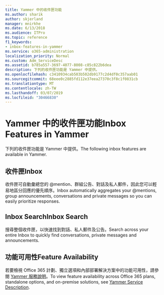 ```yaml
---
title: Yammer 中的收件匣功能
ms.author: sharik
author: skjerland
manager: mnirkhe
ms.date: 6/13/2018
ms.audience: ITPro
ms.topic: reference
f1_keywords:
- inbox-features-in-yammer
ms.service: o365-administration
localization_priority: Normal
ms.custom: Adm_ServiceDesc
ms.assetid: b785a557-3697-4077-8008-c85c822b6dea
description: 下列的收件匣功能是 Yammer 中提供。
ms.openlocfilehash: c3410934cab503b502db9177c2d4df0c357aab01
ms.sourcegitcommit: 68eee0c2885fd112e37eea27370c3f8c1f0831cb
ms.translationtype: MT
ms.contentlocale: zh-TW
ms.lasthandoff: 03/07/2019
ms.locfileid: "30466830"
---
```

# <a name="inbox-features-in-yammer"></a><span data-ttu-id="31498-103">Yammer 中的收件匣功能</span><span class="sxs-lookup"><span data-stu-id="31498-103">Inbox Features in Yammer</span></span>

<span data-ttu-id="31498-104">下列的收件匣功能是 Yammer 中提供。</span><span class="sxs-lookup"><span data-stu-id="31498-104">The following inbox features are available in Yammer.</span></span>
  
## <a name="inbox"></a><span data-ttu-id="31498-105">收件匣</span><span class="sxs-lookup"><span data-stu-id="31498-105">Inbox</span></span>
<span data-ttu-id="31498-106"><a name="bkmk_Inbox"> </a></span><span class="sxs-lookup"><span data-stu-id="31498-106"></span></span>

<span data-ttu-id="31498-107">收件匣可自動彙總您的 @mention、群組公告、對話及私人郵件，因此您可以輕易地區分回應的優先順序。</span><span class="sxs-lookup"><span data-stu-id="31498-107">Inbox automatically aggregates your @mentions, group announcements, conversations and private messages so you can easily prioritize responses.</span></span>
  
## <a name="inbox-search"></a><span data-ttu-id="31498-108">Inbox Search</span><span class="sxs-lookup"><span data-stu-id="31498-108">Inbox Search</span></span>
<span data-ttu-id="31498-109"><a name="bkmk_InboxSearch"> </a></span><span class="sxs-lookup"><span data-stu-id="31498-109"></span></span>

<span data-ttu-id="31498-110">搜尋整個收件匣，以快速找到對話、私人郵件及公告。</span><span class="sxs-lookup"><span data-stu-id="31498-110">Search across your entire Inbox to quickly find conversations, private messages and announcements.</span></span>
  
## <a name="feature-availability"></a><span data-ttu-id="31498-111">功能可用性</span><span class="sxs-lookup"><span data-stu-id="31498-111">Feature Availability</span></span>
<span data-ttu-id="31498-112"><a name="bkmk_InboxSearch"> </a></span><span class="sxs-lookup"><span data-stu-id="31498-112"></span></span>

<span data-ttu-id="31498-113">若要檢視 Office 365 計劃、獨立選項和內部部署解決方案中的功能可用性，請參閱 [Yammer 服務說明](yammer-service-description.md)。</span><span class="sxs-lookup"><span data-stu-id="31498-113">To view feature availability across Office 365 plans, standalone options, and on-premise solutions, see [Yammer Service Description](yammer-service-description.md).</span></span>
  


